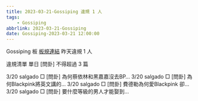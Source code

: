 ```yaml
---
title: 2023-03-21-Gossiping 違規 1 人
tags:
    - Gossiping
abbrlink: 2023-03-21-Gossiping
date: Gossiping-2023-03-21 12:00:00
---
```

Gossiping 板 [板規連結](https://www.ptt.cc/bbs/Gossiping/M.1637425085.A.07D.html)
昨天違規 1 人
<!-- more -->

違規清單
單日 [問卦] 不得超過 3 篇

3/20 salgado □ [問卦] 為何蔡依林和黑嘉嘉沒去BP…
3/20 salgado □ [問卦] 為何Blackpink將英文講的…
3/20 salgado □ [問卦] 費德勒為何愛Blackpink 卻…
3/20 salgado □ [問卦] 要什麼等級的男人才能娶到…